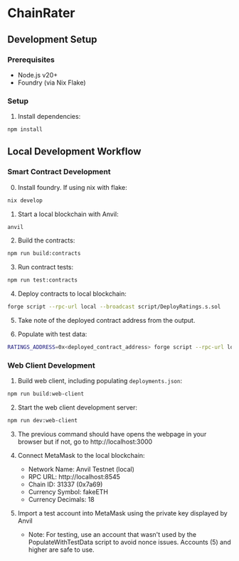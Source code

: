# ChainRater

## Development Setup

### Prerequisites
- Node.js v20+
- Foundry (via Nix Flake)

### Setup
1. Install dependencies:
```bash
npm install
```

## Local Development Workflow

### Smart Contract Development
0. Install foundry. If using nix with flake:
```bash
nix develop
```

1. Start a local blockchain with Anvil:
```bash
anvil
```

2. Build the contracts:
```bash
npm run build:contracts
```

3. Run contract tests:
```bash
npm run test:contracts
```

4. Deploy contracts to local blockchain:
```bash
forge script --rpc-url local --broadcast script/DeployRatings.s.sol
```

5. Take note of the deployed contract address from the output.

6. Populate with test data:
```bash
RATINGS_ADDRESS=0x<deployed_contract_address> forge script --rpc-url local --broadcast script/PopulateWithTestData.s.sol
```

### Web Client Development
1. Build web client, including populating `deployments.json`:
```bash
npm run build:web-client
```

2. Start the web client development server:
```bash
npm run dev:web-client
```

3. The previous command should have opens the webpage in your browser but if not, go to http://localhost:3000

4. Connect MetaMask to the local blockchain:
   - Network Name: Anvil Testnet (local)
   - RPC URL: http://localhost:8545
   - Chain ID: 31337 (0x7a69)
   - Currency Symbol: fakeETH
   - Currency Decimals: 18

5. Import a test account into MetaMask using the private key displayed by Anvil
   - Note: For testing, use an account that wasn't used by the PopulateWithTestData script to avoid nonce issues. Accounts (5) and higher are safe to use.
